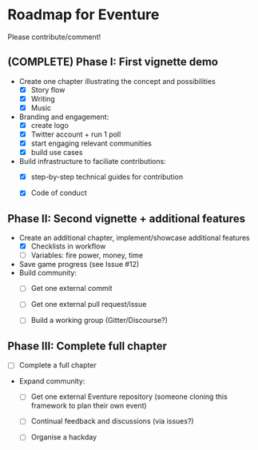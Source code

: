 # Roadmap for Eventure #

Please contribute/comment!

## (COMPLETE) Phase I: First vignette demo ##
- Create one chapter illustrating the concept and possibilities
  - [x] Story flow
  - [x] Writing
  - [x] Music
- Branding and engagement: 
  - [x] create logo
  - [x] Twitter account + run 1 poll
  - [x] start engaging relevant communities
  - [x] build use cases
- Build infrastructure to faciliate contributions: 
  - [x] step-by-step technical guides for contribution
  - [x] Code of conduct
  
  
## Phase II: Second vignette + additional features ##
- Create an additional chapter, implement/showcase additional features
  - [x] Checklists in workflow
  - [ ] Variables: fire power, money, time
- Save game progress (see Issue #12)
- Build community:
  - [ ] Get one external commit
  - [ ] Get one external pull request/issue
  - [ ] Build a working group (Gitter/Discourse?)
  
  
## Phase III: Complete full chapter ##
- [ ] Complete a full chapter
- Expand community:
  - [ ] Get one external Eventure repository (someone cloning this framework to plan their own event)
  - [ ] Continual feedback and discussions (via issues?)
  - [ ] Organise a hackday
  
